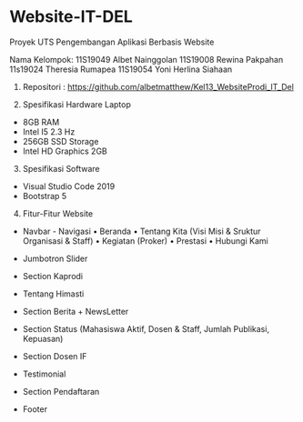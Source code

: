 # Website-IT-DEL

Proyek UTS Pengembangan Aplikasi Berbasis Website

Nama Kelompok:
11S19049	Albet Nainggolan
11S19008	Rewina Pakpahan
11s19024	Theresia Rumapea
11S19054	Yoni Herlina Siahaan

1. Repositori : https://github.com/albetmatthew/Kel13_WebsiteProdi_IT_Del

2. Spesifikasi Hardware
Laptop 
- 8GB RAM
- Intel I5 2.3 Hz 
- 256GB SSD Storage
- Intel HD Graphics 2GB 

3. Spesifikasi Software
- Visual Studio Code 2019
- Bootstrap 5

4. Fitur-Fitur Website
- Navbar - Navigasi 
• Beranda 
• Tentang Kita (Visi Misi & Sruktur Organisasi & Staff)
• Kegiatan (Proker)
• Prestasi 
• Hubungi Kami

- Jumbotron Slider
- Section Kaprodi
- Tentang Himasti
- Section Berita + NewsLetter
- Section Status (Mahasiswa Aktif, Dosen & Staff, Jumlah Publikasi, Kepuasan)

- Section Dosen IF
- Testimonial
- Section Pendaftaran
- Footer
